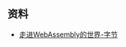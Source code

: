 ## 资料
- [走进WebAssembly的世界-字节](https://mp.weixin.qq.com/mp/appmsgalbum?__biz=Mzg2ODQ1OTExOA==&action=getalbum&album_id=2847372805888589825&scene=173&from_msgid=2247503048&from_itemidx=1&count=3&nolastread=1#wechat_redirect)
